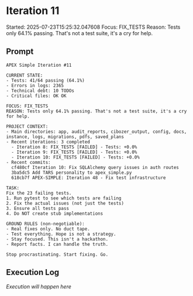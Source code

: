 # Iteration 11

Started: 2025-07-23T15:25:32.047608
Focus: FIX_TESTS
Reason: Tests only 64.1% passing. That's not a test suite, it's a cry for help.

## Prompt

```
APEX Simple Iteration #11

CURRENT STATE:
- Tests: 41/64 passing (64.1%)
- Errors in logs: 2365
- Technical debt: 10 TODOs
- Critical files: OK OK

FOCUS: FIX_TESTS
REASON: Tests only 64.1% passing. That's not a test suite, it's a cry for help.

PROJECT CONTEXT:
- Main directories: app, audit_reports, cibozer_output, config, docs, instance, logs, migrations, pdfs, saved_plans
- Recent iterations: 3 completed
  - Iteration 8: FIX_TESTS [FAILED] - Tests: +0.0%
  - Iteration 9: FIX_TESTS [FAILED] - Tests: +0.0%
  - Iteration 10: FIX_TESTS [FAILED] - Tests: +0.0%
- Recent commits:
  cf480cf Iteration 10: Fix SQLAlchemy query issues in auth routes
  3ba5dc5 Add TARS personality to apex_simple.py
  618cb7f APEX-SIMPLE: Iteration 48 - Fix test infrastructure

TASK:
Fix the 23 failing tests.
1. Run pytest to see which tests are failing
2. Fix the actual issues (not just the tests)
3. Ensure all tests pass
4. Do NOT create stub implementations

GROUND RULES (non-negotiable):
- Real fixes only. No duct tape.
- Test everything. Hope is not a strategy.
- Stay focused. This isn't a hackathon.
- Report facts. I can handle the truth.

Stop procrastinating. Start fixing. Go.
```

## Execution Log

_Execution will happen here_

